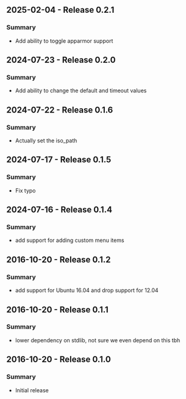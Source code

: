 ## 2025-02-04 - Release 0.2.1
### Summary
* Add ability to toggle apparmor support

## 2024-07-23 - Release 0.2.0
### Summary
* Add ability to change the default and timeout values

## 2024-07-22 - Release 0.1.6
### Summary
* Actually set the iso\_path

## 2024-07-17 - Release 0.1.5
### Summary
* Fix typo

## 2024-07-16 - Release 0.1.4
### Summary
* add support for adding custom menu items

## 2016-10-20 - Release 0.1.2
### Summary
* add support for Ubuntu 16.04 and drop support for 12.04

## 2016-10-20 - Release 0.1.1
### Summary
* lower dependency on stdlib, not sure we even depend on this tbh

## 2016-10-20 - Release 0.1.0
### Summary
* Initial release
